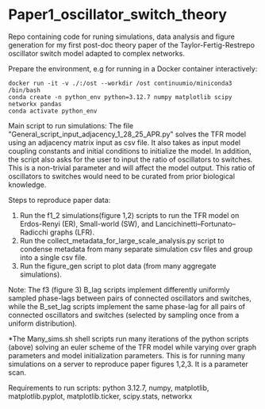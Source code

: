 # Paper1_oscillator_switch_theory
Repo containing code for runing simulations, data analysis and figure generation for my first post-doc theory paper of the Taylor-Fertig-Restrepo oscillator switch model adapted to complex networks.

Prepare the environment, e.g for running in a Docker container interactively:
```
docker run -it -v ./:/ost --workdir /ost continuumio/miniconda3 /bin/bash
conda create -n python_env python=3.12.7 numpy matplotlib scipy networkx pandas
conda activate python_env
```

Main script to run simulations: The file "General_script_input_adjacency_1_28_25_APR.py" solves the TFR model using an adjacency matrix input as csv file. It also takes as input model coupling constants and initial conditions to initialize the model. In addition, the script also asks for the user to input the ratio of oscillators to switches. This is a non-trivial parameter and will affect the model output. This ratio of oscillators to switches would need to be curated from prior biological knowledge.

Steps to reproduce paper data: 
1) Run the f1_2 simulations(figure 1,2) scripts to run the TFR model on Erdos-Renyi (ER), Small-world (SW),  and Lancichinetti–Fortunato–Radicchi graphs (LFR).
2) Run the collect_metadata_for_large_scale_analysis.py script to condense metadata from many separate simulation csv files and group into a single csv file.
3) Run the figure_gen script to plot data (from many aggregate simulations).

Note: The f3 (figure 3) B_lag scripts implement differently uniformly sampled phase-lags between pairs of connected oscillators and switches, while the B_set_lag scripts implement the same phase-lag for all pairs of connected oscillators and switches (selected by sampling once from a uniform distribution).

*The Many_sims.sh shell scripts run many iterations of the python scripts (above) solving an euler scheme of the TFR model while varying over graph parameters and model initialization parameters. This is for running many simulations on a server to reproduce paper figures 1,2,3. It is a parameter scan.



Requirements to run scripts: python 3.12.7, numpy, matplotlib, matplotlib.pyplot, matplotlib.ticker, scipy.stats, networkx
